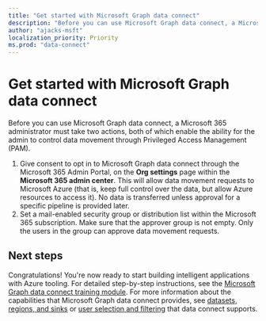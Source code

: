 ```yaml
---
title: "Get started with Microsoft Graph data connect"
description: "Before you can use Microsoft Graph data connect, a Microsoft 365 administrator must take two actions, both of which enable the ability for the admin to control data movement through Privileged Access Management (PAM). "
author: "ajacks-msft"
localization_priority: Priority
ms.prod: "data-connect"
---
```


# Get started with Microsoft Graph data connect

Before you can use Microsoft Graph data connect, a Microsoft 365 administrator must take two actions, both of which enable the ability for the admin to control data movement through Privileged Access Management (PAM).

1. Give consent to opt in to Microsoft Graph data connect through the Microsoft 365 Admin Portal, on the **Org settings** page within the **Microsoft 365 admin center**. This will allow data movement requests to Microsoft Azure (that is, keep full control over the data, but allow Azure resources to access it). No data is transferred unless approval for a specific pipeline is provided later.
2. Set a mail-enabled security group or distribution list within the Microsoft 365 subscription. Make sure that the approver group is not empty. Only the users in the group can approve data movement requests.

## Next steps

Congratulations! You're now ready to start building intelligent applications with Azure tooling. For detailed step-by-step instructions, see the [Microsoft Graph data connect training module](https://github.com/microsoftgraph/msgraph-training-dataconnect/blob/master/Lab.md). For more information about the capabilities that Microsoft Graph data connect provides, see [datasets, regions, and sinks](data-connect-datasets.md) or [user selection and filtering](data-connect-filtering.md) that data connect supports.
